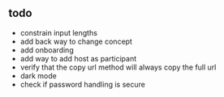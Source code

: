 ## todo
- constrain input lengths
- add back way to change concept
- add onboarding
- add way to add host as participant
- verify that the copy url method will always copy the full url
- dark mode
- check if password handling is secure
